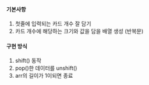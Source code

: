 #### 기본사항
1. 첫줄에 입력되는 카드 개수 잘 담기
2. 카드 개수에 해당하는 크기와 값을 담을 배열 생성 (반복문)
#### 구현 방식
1. shift() 동작
2. pop()한 데이터를 unshift()
3. arr의 길이가 1이되면 종료